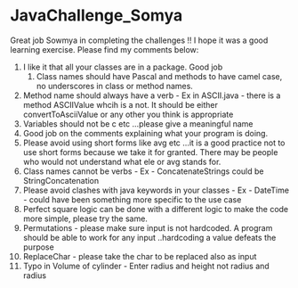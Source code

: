 # JavaChallenge_Somya

Great job Sowmya in completing the challenges !! I hope it was a good learning exercise. Please find my comments below:

1. I like it that all your classes are in a package. Good job
    1. Class names should have Pascal and methods to have camel case, no underscores in class or method names.
2. Method name should always have a verb - Ex in ASCII.java - there is a method ASCIIValue whcih is a not. It should be either convertToAsciiValue or any other you think is appropriate
3. Variables should not be c etc …please give a meaningful name
4. Good job on the comments explaining what your program is doing.
5. Please avoid using short forms like avg etc …it is a good practice not to use short forms because we take it for granted. There may be people who would not understand what ele or avg stands for.
6. Class names cannot be verbs - Ex - ConcatenateStrings could be StringConcatenation
7. Please avoid clashes with java keywords in your classes - Ex - DateTime - could have been something more specific to the use case
8. Perfect square logic can be done with a different logic to make the code more simple, please try the same.
9. Permutations - please make sure input is not hardcoded. A program should be able to work for any input ..hardcoding a value defeats the purpose
10.  ReplaceChar - please take the char to be replaced also as input
11. Typo in Volume of cylinder - Enter radius and height not radius and radius
